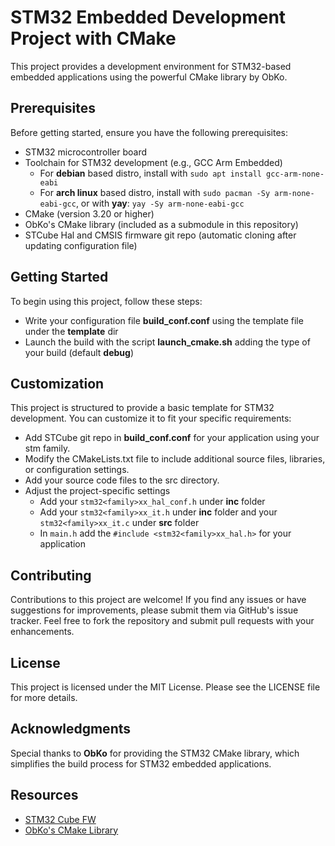# STM32 Embedded Development Project with CMake
This project provides a development environment for STM32-based embedded applications using the powerful CMake library by ObKo.

## Prerequisites
Before getting started, ensure you have the following prerequisites:

- STM32 microcontroller board
- Toolchain for STM32 development (e.g., GCC Arm Embedded)
	* For **debian** based distro, install with `sudo apt install gcc-arm-none-eabi`
	* For **arch linux** based distro, install with `sudo pacman -Sy arm-none-eabi-gcc`, or with **yay**: `yay -Sy arm-none-eabi-gcc`
- CMake (version 3.20 or higher)
- ObKo's CMake library (included as a submodule in this repository)
- STCube Hal and CMSIS firmware git repo (automatic cloning after updating configuration file)

## Getting Started
To begin using this project, follow these steps:
- Write your configuration file **build_conf.conf** using the template file under the **template** dir
- Launch the build with the script **launch_cmake.sh** adding the type of your build <debug or release> (default __debug__)

## Customization
This project is structured to provide a basic template for STM32 development. You can customize it to fit your specific requirements:
- Add STCube git repo in **build_conf.conf** for your application using your stm family.
- Modify the CMakeLists.txt file to include additional source files, libraries, or configuration settings.
- Add your source code files to the src directory.
- Adjust the project-specific settings
	* Add your `stm32<family>xx_hal_conf.h` under **inc** folder
	* Add your `stm32<family>xx_it.h` under **inc** folder and your `stm32<family>xx_it.c` under **src** folder
	* In `main.h` add the `#include <stm32<family>xx_hal.h>` for your application

## Contributing
Contributions to this project are welcome! If you find any issues or have suggestions for improvements, please submit them via GitHub's issue tracker. Feel free to fork the repository and submit pull requests with your enhancements.

## License
This project is licensed under the MIT License. Please see the LICENSE file for more details.

## Acknowledgments
Special thanks to **ObKo** for providing the STM32 CMake library, which simplifies the build process for STM32 embedded applications.

## Resources
- [STM32 Cube FW](https://github.com/STMicroelectronics)
- [ObKo's CMake Library](https://github.com/ObKo/stm32-cmake)
